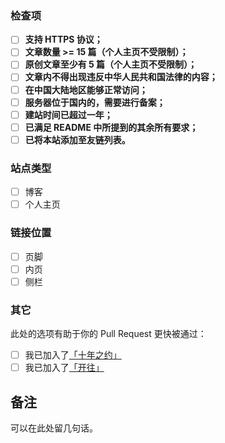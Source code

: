 <!-- 请将方括号内的空格替换为 `x`。 -->
<!-- 请将标题修改为如下格式：`links: add { YOUR_SITE }`。 -->
<!-- 若是更新信息，则为如下格式：`links: update { YOUR_SITE }`。 -->
<!-- 若是友链丢失，则为如下格式：`links: fix { YOUR_SITE }`。 -->

### 检查项

<!-- 在提交 Pull Request 交换友链之前，你的小站需要满足以下条件：-->

- [ ] **支持 HTTPS 协议；**
- [ ] **文章数量 >= 15 篇（个人主页不受限制）；**
- [ ] **原创文章至少有 5 篇（个人主页不受限制）；**
- [ ] **文章内不得出现违反中华人民共和国法律的内容；**
- [ ] **在中国大陆地区能够正常访问；**
- [ ] **服务器位于国内的，需要进行备案；**
- [ ] **建站时间已超过一年；**
- [ ] **已满足 README 中所提到的其余所有要求；**
- [ ] **已将本站添加至友链列表。**

### 站点类型

- [ ] 博客
- [ ] 个人主页

### 链接位置

- [ ] 页脚
- [ ] 内页
- [ ] 侧栏

### 其它

此处的选项有助于你的 Pull Request 更快被通过：

- [ ] 我已加入了[「十年之约」](https://foreverblog.cn)
- [ ] 我已加入了[「开往」](https://github.com/travellings-link/travellings)

## 备注

可以在此处留几句话。
